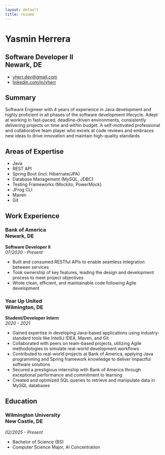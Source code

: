 ```yaml
---
layout: default
title: resume
--- 
```

<link rel="stylesheet" type="text/scss" media="all" href="./style.scss" />

# Yasmin Herrera
## Software Developer II <br>Newark, DE
* yherr.dev@gmail.com
* [linkedin.com/in/yherr](https://www.linkedin.com/in/yherr/) 

## Summary
Software Engineer with 4 years of experience in Java development and highly proficient in all phases of the software
development lifecycle. Adept at working in fast-paced, deadline-driven environments, consistently delivering projects on time and
within budget. A self-motivated professional and collaborative team player who excels at code reviews and embraces new ideas to
drive innovation and maintain high-quality standards

## Areas of Expertise
* Java
* REST API
* Spring Boot (incl. Hibernate/JPA)
* Database Management (MySQL, JDBC)
* Testing Frameworks (Mockito, PowerMock)
* JFrog CLI
* Maven
* Git

## Work Experience
### Bank of America<br>Newark, DE
**Software Developer II**<br>
*07/2020 - Present*<br>

* Built and consumed RESTful APIs to enable seamless integration between services
* Took ownership of key features, leading the design and development process to meet project objectives
* Wrote clean, efficient, and maintainable code following Agile development

### Year Up United<br>Wilmington, DE
**Student/Developer Intern**<br>
_2020 - 2021_
* Gained expertise in developing Java-based applications using industry-standard tools like IntelliJ IDEA, Maven, and Git
* Collaborated with peers on team-based projects, utilizing Agile methodologies to simulate real-world development workflows
* Contributed to real-world projects at Bank of America, applying Java programming and Spring framework knowledge to
deliver impactful software solutions
* Secured a prestigious internship with Bank of America through exceptional performance and commitment to learning
* Created and optimized SQL queries to retrieve and manipulate data in MySQL databases

## Education
### Wilmington University<br>New Castle, DE
_02/2025 - Present_
* Bachelor of Science (BS)
* Computer Science Major, AI Concentration
